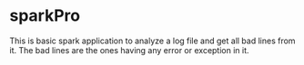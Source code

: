 # sparkPro
This is basic spark application to analyze a log file and get all bad lines from it. The bad lines are the ones having any error or exception in it.
